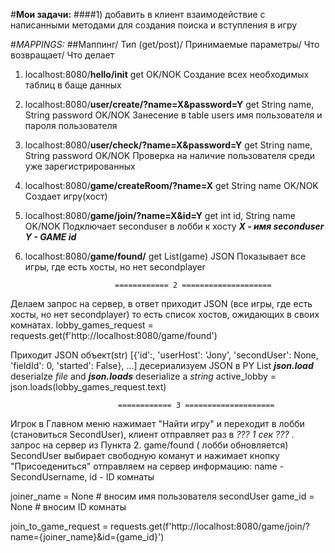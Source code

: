 #**Мои задачи:**
####1) добавить в клиент взаимодействие с написанными методами для создания поиска и вступления в игру


#_*MAPPINGS:*_
##Маппинг/ Тип (get/post)/ Принимаемые параметры/ Что возвращает/ Что делает
1. localhost:8080/**hello/init**	get		OK/NOK	Создание всех необходимых таблиц в баще данных

2. localhost:8080/**user/create/?name=X&password=Y**	get	String name, String password	OK/NOK	Занесение в table users 
имя пользователя и пароля пользователя

3. localhost:8080/**user/check/?name=X&password=Y**	get	String name, String password	OK/NOK	Проверка на наличие 
пользователя среди уже зарегистрированных

4. localhost:8080/**game/createRoom/?name=X**	get	String name	OK/NOK	Создает игру(хост)

5. localhost:8080/**game/join/?name=X&id=Y**	get	int id, String name	OK/NOK	Подключает seconduser в лобби к хосту
***X - _имя seconduser_***
***Y - _GAME id_***
 6. localhost:8080/**game/found/**	get		List(game) JSON	Показывает все игры, где есть хосты, но нет secondplayer
 
 
                            ============ 2 ====================
Делаем запрос на сервер, в ответ приходит JSON (все игры, где есть хосты, но нет secondplayer)
то есть список хостов, ожидающих в cвоих комнатах.
lobby_games_request = requests.get(f'http://localhost:8080/game/found')

Приходит JSON объект(str) [{'id':, 'userHost': 'Jony', 'secondUser': None, 'fieldId': 0, 'started': False}, ...]
десериализуем JSON в PY List  ___json.load___ deserialze _file_ and ___json.loads___ deserialize a _string_
active_lobby = json.loads(lobby_games_request.text)


                            ============ 3 ====================
Игрок в Главном меню нажимает "Найти игру" и переходит в лобби (становиться SecondUser),
клиент отправляет раз в _??? 1 сек ???_ . запрос на сервер из Пункта 2. game/found ( лобби обновляется)
SecondUser выбирает свободную команут и нажимает кнопку "Присоедениться"
отправляем на сервер информацию: name - SecondUsername, id - ID комнаты

joiner_name = None  # вносим имя пользователя secondUser
game_id = None      # вносим ID комнаты

join_to_game_request = requests.get(f'http://localhost:8080/game/join/?name={joiner_name}&id={game_id}')
 